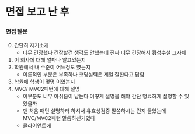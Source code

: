 # 면접 보고 난 후

### 면접질문
0. 간단히 자기소개
   - 너무 긴장했다 긴장할건 생각도 안했는데 진짜 너무 긴장해서 횡성수설 그자체
1. 이 회사에 대해 얼마나 알고있는지
2. 학원에서 내 수준이 어느정도 였는지
   - 이론적인 부분은 부족하나 코딩실력은 제일 잘한다고 답함
3. 학원에 학생이 몇명 이였는지
4. MVC/ MVC2패턴에 대해 설명
   - 이부분도 너무 아쉬움이 남는다 어떻게 설명을 해야 간단 명료하게 설명할 수 있었을까
   - 맨 처음 패턴 설명하라 하셔서 유효성검증 말씀하시는 건지 물었는데 MVC/MVC2패턴 말씀하신거였다
   - 클라이언트에